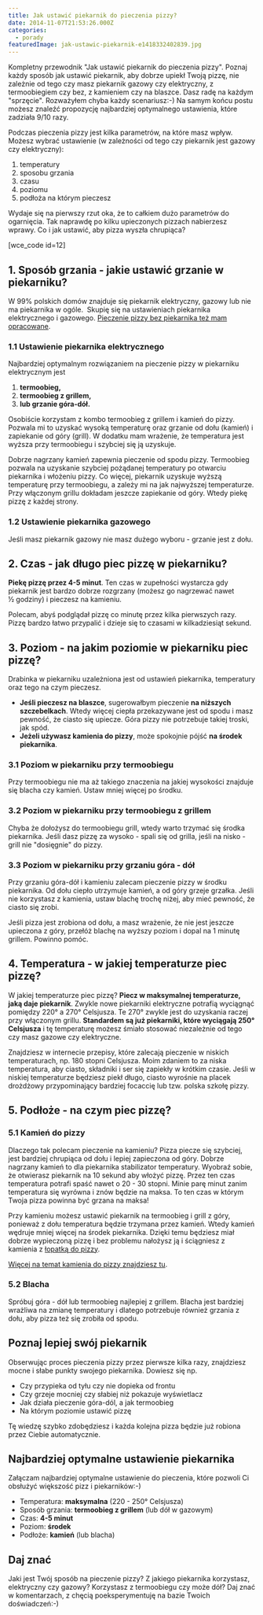 ```yaml
---
title: Jak ustawić piekarnik do pieczenia pizzy?
date: 2014-11-07T21:53:26.000Z
categories: 
  - porady
featuredImage: jak-ustawic-piekarnik-e1418332402839.jpg
---
```


Kompletny przewodnik "Jak ustawić piekarnik do pieczenia pizzy". Poznaj każdy sposób jak ustawić piekarnik, aby dobrze upiekł Twoją pizzę, nie zależnie od tego czy masz piekarnik gazowy czy elektryczny, z termoobiegiem czy bez, z kamieniem czy na blaszce. Dasz radę na każdym "sprzęcie". Rozważyłem chyba każdy scenariusz:-) Na samym końcu postu możesz znaleźć propozycję najbardziej optymalnego ustawienia, które zadziała 9/10 razy.

Podczas pieczenia pizzy jest kilka parametrów, na które masz wpływ. Możesz wybrać ustawienie (w zależności od tego czy piekarnik jest gazowy czy elektryczny):

1. temperatury
2. sposobu grzania
3. czasu
4. poziomu
5. podłoża na którym pieczesz

Wydaje się na pierwszy rzut oka, że to całkiem dużo parametrów do ogarnięcia. Tak naprawdę po kilku upieczonych pizzach nabierzesz wprawy. Co i jak ustawić, aby pizza wyszła chrupiąca?

\[wce\_code id=12\]

## 1\. Sposób grzania - jakie ustawić grzanie w piekarniku?

W 99% polskich domów znajduje się piekarnik elektryczny, gazowy lub nie ma piekarnika w ogóle.  Skupię się na ustawieniach piekarnika elektrycznego i gazowego. <a title="Przepis na pizzę z patelni" href="/przepis-na-pizze-z-patelni/">Pieczenie pizzy bez piekarnika też mam opracowane</a>.

### 1.1 Ustawienie piekarnika elektrycznego

Najbardziej optymalnym rozwiązaniem na pieczenie pizzy w piekarniku elektrycznym jest

1. **termoobieg,**
2. **termoobieg z grillem,**
3. **lub grzanie góra-dół.** 

Osobiście korzystam z kombo termoobieg z grillem i kamień do pizzy. Pozwala mi to uzyskać wysoką temperaturę oraz grzanie od dołu (kamień) i zapiekanie od góry (grill). W dodatku mam wrażenie, że temperatura jest wyższa przy termoobiegu i szybciej się ją uzyskuje.

Dobrze nagrzany kamień zapewnia pieczenie od spodu pizzy. Termoobieg pozwala na uzyskanie szybciej pożądanej temperatury po otwarciu piekarnika i włożeniu pizzy. Co więcej, piekarnik uzyskuje wyższą temperaturę przy termoobiegu, a zależy mi na jak najwyższej temperaturze. Przy włączonym grillu dokładam jeszcze zapiekanie od góry. Wtedy piekę pizzę z każdej strony.

### 1.2 Ustawienie piekarnika gazowego

Jeśli masz piekarnik gazowy nie masz dużego wyboru - grzanie jest z dołu.

## 2\. Czas - jak długo piec pizzę w piekarniku?

**Piekę pizzę przez 4-5 minut**. Ten czas w zupełności wystarcza gdy piekarnik jest bardzo dobrze rozgrzany (możesz go nagrzewać nawet ½ godziny) i pieczesz na kamieniu.

Polecam, abyś podglądał pizzę co minutę przez kilka pierwszych razy. Pizzę bardzo łatwo przypalić i dzieje się to czasami w kilkadziesiąt sekund.

## 3\. Poziom - na jakim poziomie w piekarniku piec pizzę?

Drabinka w piekarniku uzależniona jest od ustawień piekarnika, temperatury oraz tego na czym pieczesz.

- **Jeśli pieczesz na blaszce**, sugerowałbym pieczenie **na niższych szczebelkach**. Wtedy więcej ciepła przekazywane jest od spodu i masz pewność, że ciasto się upiecze. Góra pizzy nie potrzebuje takiej troski, jak spód.
- **Jeżeli używasz kamienia do pizzy**, może spokojnie pójść **na środek piekarnika**.

### 3.1 Poziom w piekarniku przy termoobiegu

Przy termoobiegu nie ma aż takiego znaczenia na jakiej wysokości znajduje się blacha czy kamień. Ustaw mniej więcej po środku.

### 3.2 Poziom w piekarniku przy termoobiegu z grillem

Chyba że dołożysz do termoobiegu grill, wtedy warto trzymać się środka piekarnika. Jeśli dasz pizzę za wysoko - spali się od grilla, jeśli na nisko - grill nie "dosięgnie" do pizzy.

### 3.3 Poziom w piekarniku przy grzaniu góra - dół

Przy grzaniu góra-dół i kamieniu zalecam pieczenie pizzy w środku piekarnika. Od dołu ciepło utrzymuje kamień, a od góry grzeje grzałka. Jeśli nie korzystasz z kamienia, ustaw blachę trochę niżej, aby mieć pewność, że ciasto się zrobi.

Jeśli pizza jest zrobiona od dołu, a masz wrażenie, że nie jest jeszcze upieczona z góry, przełóż blachę na wyższy poziom i dopal na 1 minutę grillem. Powinno pomóc.

## 4\. Temperatura - w jakiej temperaturze piec pizzę?

W jakiej temperaturze piec pizzę? **Piecz w maksymalnej temperaturze, jaką daje piekarnik**. Zwykle nowe piekarniki elektryczne potrafią wyciągnąć pomiędzy 220° a 270° Celsjusza. Te 270° zwykle jest do uzyskania raczej przy włączonym grillu. **Standardem są już piekarniki, które wyciągają 250° Celsjusza** i tę temperaturę możesz śmiało stosować niezależnie od tego czy masz gazowe czy elektryczne.

Znajdziesz w internecie przepisy, które zalecają pieczenie w niskich temperaturach, np. 180 stopni Celsjusza. Moim zdaniem to za niska temperatura, aby ciasto, składniki i ser się zapiekły w krótkim czasie. Jeśli w niskiej temperaturze będziesz piekł długo, ciasto wyrośnie na placek drożdżowy przypominający bardziej focaccię lub tzw. polska szkołę pizzy.

## 5\. Podłoże - na czym piec pizzę?

### 5.1 Kamień do pizzy

Dlaczego tak polecam pieczenie na kamieniu? Pizza piecze się szybciej, jest bardziej chrupiąca od dołu i lepiej zapieczona od góry. Dobrze nagrzany kamień to dla piekarnika stabilizator temperatury. Wyobraź sobie, że otwierasz piekarnik na 10 sekund aby włożyć pizzę. Przez ten czas temperatura potrafi spaść nawet o 20 - 30 stopni. Minie parę minut zanim temperatura się wyrówna i znów będzie na maksa. To ten czas w którym Twoja pizza powinna być grzana na maksa!

Przy kamieniu możesz ustawić piekarnik na termoobieg i grill z góry, ponieważ z dołu temperatura będzie trzymana przez kamień. Wtedy kamień wędruje mniej więcej na środek piekarnika. Dzięki temu będziesz miał dobrze wypieczoną pizzę i bez problemu nałożysz ją i ściągniesz z kamienia z <a title="Łopatka do pizzy" href="/lopatka-pizzy/">łopatką do pizzy</a>.

<a title="Kamień do pizzy" href="/kamien-do-pizzy/">Więcej na temat kamienia do pizzy znajdziesz tu</a>.

### 5.2 Blacha

Spróbuj góra - dół lub termoobieg najlepiej z grillem. Blacha jest bardziej wrażliwa na zmianę temperatury i dlatego potrzebuje również grzania z dołu, aby pizza też się zrobiła od spodu.

## Poznaj lepiej swój piekarnik

Obserwując proces pieczenia pizzy przez pierwsze kilka razy, znajdziesz mocne i słabe punkty swojego piekarnika. Dowiesz się np.

- Czy przypieka od tyłu czy nie dopieka od frontu
- Czy grzeje mocniej czy słabiej niż pokazuje wyświetlacz
- Jak działa pieczenie góra-dól, a jak termoobieg
- Na którym poziomie ustawić pizzę

Tę wiedzę szybko zdobędziesz i każda kolejna pizza będzie już robiona przez Ciebie automatycznie.

## Najbardziej optymalne ustawienie piekarnika

Załączam najbardziej optymalne ustawienie do pieczenia, które pozwoli Ci obsłużyć większość pizz i piekarników:-)

- Temperatura: **maksymalna** (220 - 250° Celsjusza)
- Sposób grzania: **termoobieg z grillem** (lub dół w gazowym)
- Czas: **4-5 minut**
- Poziom: **środek**
- Podłoże: **kamień** (lub blacha)

## Daj znać

Jaki jest Twój sposób na pieczenie pizzy? Z jakiego piekarnika korzystasz, elektryczny czy gazowy? Korzystasz z termoobiegu czy może dół? Daj znać w komentarzach, z chęcią poeksperymentuję na bazie Twoich doświadczeń:-)
